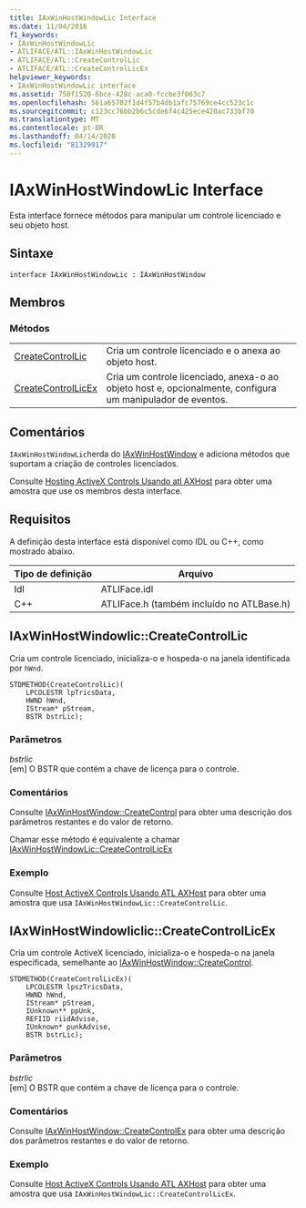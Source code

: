 ```yaml
---
title: IAxWinHostWindowLic Interface
ms.date: 11/04/2016
f1_keywords:
- IAxWinHostWindowLic
- ATLIFACE/ATL::IAxWinHostWindowLic
- ATLIFACE/ATL::CreateControlLic
- ATLIFACE/ATL::CreateControlLicEx
helpviewer_keywords:
- IAxWinHostWindowLic interface
ms.assetid: 750f1520-6bce-428c-aca0-fccbe3f063c7
ms.openlocfilehash: 561a65702f1d4f57b4db1afc75769ce4cc523c1c
ms.sourcegitcommit: c123cc76bb2b6c5cde6f4c425ece420ac733bf70
ms.translationtype: MT
ms.contentlocale: pt-BR
ms.lasthandoff: 04/14/2020
ms.locfileid: "81329917"
---
```

# <a name="iaxwinhostwindowlic-interface"></a>IAxWinHostWindowLic Interface

Esta interface fornece métodos para manipular um controle licenciado e seu objeto host.

## <a name="syntax"></a>Sintaxe

```
interface IAxWinHostWindowLic : IAxWinHostWindow
```

## <a name="members"></a>Membros

### <a name="methods"></a>Métodos

|||
|-|-|
|[CreateControlLic](#createcontrollic)|Cria um controle licenciado e o anexa ao objeto host.|
|[CreateControlLicEx](#createcontrollicex)|Cria um controle licenciado, anexa-o ao objeto host e, opcionalmente, configura um manipulador de eventos.|

## <a name="remarks"></a>Comentários

`IAxWinHostWindowLic`herda do [IAxWinHostWindow](../../atl/reference/iaxwinhostwindow-interface.md) e adiciona métodos que suportam a criação de controles licenciados.

Consulte [Hosting ActiveX Controls Usando atl AXHost](../../atl/hosting-activex-controls-using-atl-axhost.md) para obter uma amostra que use os membros desta interface.

## <a name="requirements"></a>Requisitos

A definição desta interface está disponível como IDL ou C++, como mostrado abaixo.

|Tipo de definição|Arquivo|
|---------------------|----------|
|Idl|ATLIFace.idl|
|C++|ATLIFace.h (também incluído no ATLBase.h)|

## <a name="iaxwinhostwindowliccreatecontrollic"></a><a name="createcontrollic"></a>IAxWinHostWindowlic::CreateControlLic

Cria um controle licenciado, inicializa-o e hospeda-o na janela identificada por `hWnd`.

```
STDMETHOD(CreateControlLic)(
    LPCOLESTR lpTricsData,
    HWND hWnd,
    IStream* pStream,
    BSTR bstrLic);
```

### <a name="parameters"></a>Parâmetros

*bstrlic*<br/>
[em] O BSTR que contém a chave de licença para o controle.

### <a name="remarks"></a>Comentários

Consulte [IAxWinHostWindow::CreateControl](../../atl/reference/iaxwinhostwindow-interface.md#createcontrol) para obter uma descrição dos parâmetros restantes e do valor de retorno.

Chamar esse método é equivalente a chamar [IAxWinHostWindowLic::CreateControlLicEx](#createcontrollicex)

### <a name="example"></a>Exemplo

Consulte [Host ActiveX Controls Usando ATL AXHost](../../atl/hosting-activex-controls-using-atl-axhost.md) para obter uma amostra que usa `IAxWinHostWindowLic::CreateControlLic`.

## <a name="iaxwinhostwindowliccreatecontrollicex"></a><a name="createcontrollicex"></a>IAxWinHostWindowliclic::CreateControlLicEx

Cria um controle ActiveX licenciado, inicializa-o e hospeda-o na janela especificada, semelhante ao [IAxWinHostWindow::CreateControl](../../atl/reference/iaxwinhostwindow-interface.md#createcontrol).

```
STDMETHOD(CreateControlLicEx)(
    LPCOLESTR lpszTricsData,
    HWND hWnd,
    IStream* pStream,
    IUnknown** ppUnk,
    REFIID riidAdvise,
    IUnknown* punkAdvise,
    BSTR bstrLic);
```

### <a name="parameters"></a>Parâmetros

*bstrlic*<br/>
[em] O BSTR que contém a chave de licença para o controle.

### <a name="remarks"></a>Comentários

Consulte [IAxWinHostWindow::CreateControlEx](../../atl/reference/iaxwinhostwindow-interface.md#createcontrolex) para obter uma descrição dos parâmetros restantes e do valor de retorno.

### <a name="example"></a>Exemplo

Consulte [Host ActiveX Controls Usando ATL AXHost](../../atl/hosting-activex-controls-using-atl-axhost.md) para obter uma amostra que usa `IAxWinHostWindowLic::CreateControlLicEx`.

